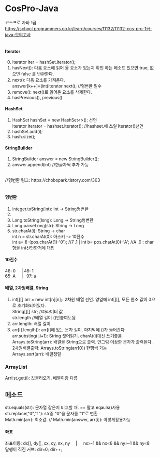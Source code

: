 # CosPro-Java
코스프로 자바 1급 <br>
https://school.programmers.co.kr/learn/courses/11132/11132-cos-pro-1급-java-모의고사<br>
<br>

#### Iterator
0) Iterator iter = hashSet.iterator();
1) hasNext(): 다음 요소에 읽어 올 요소가 있는지 확인 하는 메소드 있으면 true, 없으면 false 를 반환한다. <br>
2) next(): 다음 요소를 가져온다. <br>
answer[k++]=(int)iterator.next(); //형변환 필수
3) remove(): next()로 읽어온 요소를 삭제한다. <br>
4) hasPrevious(), previous()<br>

#### HashSet
1) HashSet<Integer> hashSet = new HashSet<>(); 선언<br>
Iterator iterator = hashset.iterator(); //hashset.에 쓰일 Iterator()선언 
2) hashSet.add(i);
3) hash.size();

#### StringBuilder
1) StringBuilder answer = new StringBuilder();
2) answer.append(int) //한글자씩 추가 가능
<br>
//형변환 링크: https://chobopark.tistory.com/303
<br><br>

#### 형변환
1) Integer.toString(int): Int -> String형변환<br>
1)
2) Long.toString(long): Long -> String형변환<br>
2) Long.parseLong(str): String -> Long<br>
4) str.charAt(i): String -> char<br>
int n = str.charAt(0): 아스키 -> 10진수 <br>
int a= 8-(pos.charAt(1)-'0'); //7 .1 | int b= pos.charAt(0)-'A'; //A .0 : char형을 int선언한거에 대입

#### 10진수
48: 0&nbsp;&nbsp;&nbsp;&nbsp;&nbsp;|&nbsp;49: 1 <br>
65: A   &nbsp;&nbsp;&nbsp;&nbsp;| &nbsp; 97: a

#### 배열, 2차원배열, String
1) int[][] arr = new int[n][n];: 2차원 배열 선언. 양옆에 int[][], 모든 원소 값이 0으로 초기화되어있다.<br>
   String[][] str; //파라미터 값<br>
   str.length //배열 길이 ()안붙여도됨<br>
3) arr.length: 배열 길이 <br>
4) arr[i].length(): arr[i]에 있는 문자 길이. 마지막에 ()가 들어간다<br>
arr.substing(i,i+1): String 끊어읽기. charAt(i)대신 쓰기좋음<br>
Arrays.toString(arr): 배열을 String으로 출력. 안그럼 이상한 문자가 출력된다. <br> 
  2차원배열출력: Arrays.toString(arr[0]) 한행씩 가능 <br>
Arrays.sort(arr): 배열정렬<br>

### ArrayList
Arrlist.get(i): 값불러오기. 배열이랑 다름

## 메소드
str.equals(str): 문자열 같은지 비교할 때. == 말고 eqauls()사용<br>
str.replace("0","1"): str중 "0"을 문자를 "1"로 변환<br> 
Math.min(arr): 최소값. // Math.min(answer, arr[i]): 이렇게활용가능 <br>

#### 좌표
좌표이동: dx[], dy[], cx, cy, nx, ny  &#160;&#160;&#160;&#160;|&#160;&#160;&#160;&#160;   nx>-1 && nx<8 && ny>-1 && ny<8 <br>
달팽이 직진 커브: dir=0; dir++;


